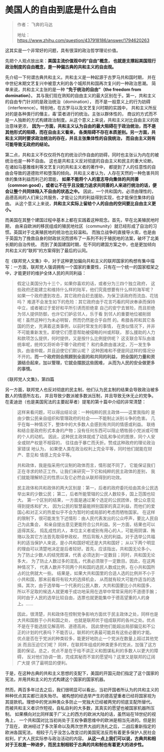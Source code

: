 # 美国人的自由到底是什么自由

> 作者： 飞奔的马达
>
> 地址： <https://www.zhihu.com/question/437918186/answer/1794620263>

这其实是一个非常好的问题，具有很深的政治哲学理论价值。

先把个人观点放出来：**美国主流价值观中的“自由”概念，
也就是支撑起美国现行政治制度的自由概念，是一种偏古典的共和主义的自由观。**

先介绍一下何谓古典共和主义。共和主义是一种起源于古罗马共和国时期，
并在中世纪末期文艺复兴中被意大利的各个城邦共和国再次复兴的一种政治思潮。
简单来说，共和主义主张的是一种 **“免于统治的自由”（the freedom from domination）**。
其与我们现在熟知的自由主义的最大区别在于。第一，共和主义的自由专门针对的是政治统治（domination），
而不是一般意义上的行为妨碍（interference）。特别地，在古罗马以及文艺复兴时期的实践中，
共和主义所反对的是各种类行的僭主，毒'菜者进行的统治。主张以群体性的，
商议的方式而不是一人独断的方式构建政治制度。从这个意义上来说，共和主义对比自由主义的政治意味更浓，
**因为一方面，共和主义认为自由的最大阻碍在于政治统治，而不是其他形式的阻碍，而在自由主义看来，
各类阻碍不存在本质差别。另一方面，共和主义同时要求政治统治的存在，并且主张集体性的自我统治，
而自由主义则有可能导致无政府的结论。**

第二点，共和主义不仅仅将外在的统治识作自由的妨碍，同时也主张认为内在的被统治也是一种不自由。
这也是共和主义反对彻底的自由主义和民主的重大论断。在诸如马基雅维利等文艺复兴的共和主义者的著作中，
都提到了人的任意性的自由会导致的道德败坏和堕落的倾向。共和主义者认为，人存在天然的一种危害共同体的集体利益而利己的潜能，
**如果不能将个人的意志导向集体的共同善（common good），或者让不在乎且没能力追求共同善的人来进行统治的话，便会让整个共同体陷入不自由的状态之中。**
因此，一个共和国内，必须由理性的，品德高尚的人们来公共服务，才能让公共的利益得到实现，也才能保住集体的自由。
从这个意义上来说，**共和主义实际上留给个人的自由的空间要比自由主义更小。**

而美国在其整个建国过程中基本上都在实践着这种观念。首先，早在北美殖民地时期，
由来自欧洲的移民组成的殖民地社区（community）就已经形成了自治的习惯。英国对于北美殖民地的统治也比较温和。
而独立战争的直接导火索，也是由于英国为了挽救自身的财政状况而颁布了一系列不利于殖民地的法案，破坏了北美长期的自治传统。
而到了美国建国时期，在不同的建国方案之中，也是更加倾向共和主义的“联邦”的方案得到了最后的认同。

在《联邦党人文集》中，对于这种更加偏向共和主义的联邦国家的构想有集中描写：一方面，联邦党人强调拥有一个国家的重要性，只有在一个统一的国家框架之中，才能更好的维护全体人民的共同利益：

> 假定让美国分为十三个，如果你喜欢的话，或者分为三四个独立政府，
> 这些政府还能建立和维持什么样的陆军，他们究竟想要有什么样的海军呢？
> 如果一个政府遭到攻击，其它政府会赶去援助，为保卫该政府而流血、花钱吗？
> 难道不会发生如下的危险：其它政府由于花言巧看的阿谀奉承而保持中立，或者被过于爱好和平所引诱而拒绝拿
> 自己的安宁去冒险，而且拒绝为邻人提供防御，也许它们妒忌邻人，乐于看
> 到邻人的重要地位被削弱呢！虽然这种行为未必明智，然而仍然是合乎自然
> 的。希腊各邦和其它各国的历史，充满着这类事例，以前时常发生的事情，
> 在类似情况下，并非不可能重新发生。即使它们愿意帮助被侵略的州或邦联，
> 那么援助的人力和款项怎么提供，何时提供，又是按什么比例提供呢？
> 这支联合军队由谁统率呢，统帅又将听命于哪个政府呢？
> 和约条款由谁决定，万一发生争执，由谁仲裁，并且迫使它们默认呢？
> 这种困难和不便是同这样的情况分不开的。**而一个政府则会照顾到全面的和共同的利益，
> 把全国的力量和资源结合起来，加以管理，它就会摆脱这些困难，
> 从而为人民的安全做更多的事情。**

《联邦党人文集》，第四篇

另一方面，联邦党人也反对彻底的民主制，他们认为民主制的结果会导致政治被多数人的情感所左右，
并且导致少数派被多数派压制，并且导致无休无止的党争。
在麦迪逊（也是美国宪法的主要起草者）提笔的第十篇中介绍的非常清楚：

> 这样来看问题，可以得出结论说：一种纯粹的民主政体——这里我指的
> 是由少数公民亲自组织和管理政府的社会——不能制止派别斗争的危害。
> 几乎在每一种情况下，整体中的大多数人会感到有共同的情感或利益。
> 联络和结合是政府形式本身的产物；没有任何东西可以阻止牺牲弱小党派或可憎的个人的动机。
> 因此，这种民主政体就成了动乱和争论的图景，同个人安全或财产权是不相容的，
> 往往由于暴亡而夭折。赞成这种政府的理论政治家错误 地认为，
> 如果使人类在政治权利上完全平等，同时他们就能在财产、意见和
> 情感上完全平等。
>
> 共和政体，我是指采用代议制的政体而言，情形就不同了，
> 它能保证我们正在寻求的矫正工作。让我们来研究一下它和纯粹的民主政体的差别，
> 我们就能理解矫正的性质以及它必然会从联邦得到的功效。
>
> 民主政体和共和政体的两大区别是：第一，后者的政府委托给由其余公民选举出来的少数公民；
> 第二，后者所能管辖的公民人数较多，国上范围也较大。
> 第一个区别的结果，一方面是通过某个选定的公民团体，使公众意见得到提炼和扩大，
> 因为公民的智慧最能辨别国家的真正利益，而他们的爱国心和对正义的热爱似乎不会为暂时的或局部的考虑而牺牲国家。
> 在这样的限制下，很可能发生下述情形：由人民代表发出的公众呼声，要比人民自己为此集会，
> 和亲自提出意见更能符合公共利益。另一方面，结果也可以适得其反。
> 捣乱成性的人，本位主义者或别有用心的人，可能用阴谋、贿赂以及其它方法首先取得参政权，
> 然后背叛人民的利益。对于选举公共福利的适当保护人来说，是小共和国好呢还是大共和国好；
> 从以下两个明显的理由可以清楚地决定是后者较好。首先，应该指出，共和国无论多小，
> 为了防止少数人的结党图谋，代表 必须达到一定数目；同时，共和国无论多大，
> 为了防止人数过多的混乱，代表必须限于一定数目。因此，在这两种情况下，
> 代表人数并不同两个共和国的选民人数成比例，在小共和国所占的比例就大一些。
> 结果是，如果大共和国里的合适人选的比例并不小于小共和国，那末前看将有较大的选择机会，
> 从而就有较大可能作适当的选择。其次，由于选举每一个代表的公民人数，大共和国要比小共和国多，
> 所以不足取的候选人就更难于成功地采用在选举中常常采用的不道德手腕；
> 同时由于人民的选举比较自由，选票也就更能集中于德高望重的人的身上。......
>
> 因此，很清楚，共和政体在控制党争影响方面优于民主政体之处，同样也是大共和国胜于小共和国之处，
> 也就是联邦优于组成联邦的各州之处。优点不是在于能选拔见解高明、道德高尚，
> 因此使他们能超出局部偏见和不公正的计划的代表吗？不能否认，联邦的代表最可能具有这些必要的才能。
> 优点是否在于党派的种类较多，能更好地防止一个党派在数量上超过其他党派 而且压迫它们呢？
> 同样，在联邦年组成的种类更多的党派，加强了这方面的保证。总之，优点不是在于给不讲正义和图谋私利的多数人以更大的障碍，
> 反对他们协调一致，完成其秘而不宣的愿望吗？这里又是联邦的辽阔广大提 供了最明显的便利。

于是，在这种古典的共和主义思想的支配下，美国的开国元勋们指定了这个国家的宪法，并用共和主义的方式构建这个国家的国家机器。

然而，两百多年过去之后，我们很明显可以看出，当初开国者所认为的共和主义的种种优点其实都已消失殆尽。
被构想的经选举产生的德高望重者已经将国家视为其提款机。理想中的党派种类众多防止一党独大已经被两党的彻底支配所替代。
而被共和主义者识作短视，自私自利的大多数，其真实的愿望也被国家机器所压制。
如果横向对比同样属于广义上的西方的欧洲大陆的话，虽然站在18世纪的视角上，
一个共和国对比当初尚处于王权争霸思维中的欧洲是相当先进的。但是到了现在，
欧洲经过了多次革命以及两次世界大战的洗礼之后，二战后重新指定的欧洲各国宪法，
相较于几乎没怎么改变过的美国宪法反而有着更多保护人民社会权利，扩大人民实际参与政治活动的内容。
**从这一点上我们可以说，古典共和相对于王权是一种进步，而民主制相较于古典的共和制也有着更大的进步性。**

